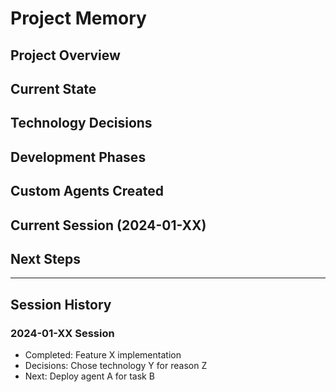 # Project Memory

## Project Overview
<!-- One paragraph description of what we're building -->

## Current State
<!-- Where we are now in development -->

## Technology Decisions
<!-- Stack choices and rationale -->

## Development Phases
<!-- Phases, milestones, and progress -->

## Custom Agents Created
<!-- List of generated agents and their purposes -->

## Current Session (2024-01-XX)
<!-- Latest work completed and decisions made -->

## Next Steps
<!-- Priority tasks and agent deployments needed -->

---

## Session History
<!-- Previous sessions archived for context -->

### 2024-01-XX Session
<!-- Example archived session -->
- Completed: Feature X implementation
- Decisions: Chose technology Y for reason Z
- Next: Deploy agent A for task B